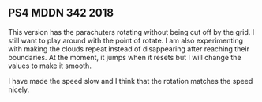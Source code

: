 ## PS4 MDDN 342 2018

This version has the parachuters rotating without being cut off by the grid. I still want to play around with the point of rotate. I am also experimenting with making the clouds repeat instead of disappearing after reaching their boundaries. At the moment, it jumps when it resets but I will change the values to make it smooth.

I have made the speed slow and I think that the rotation matches the speed nicely.